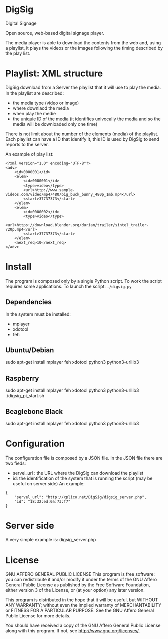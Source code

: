 # DigSig
Digital Signage

Open source, web-based digital signage player.

The media player is able to download the contents from the web and, using a playlist, it plays the videos or the images following the timing described by the play list.

# Playlist: XML structure
DigSig download from a Server the playlist that it will use to play the media. In the playlist are described:
 * the media type (video or image)
 * where downlaod the media
 * when play the medie
 * the uniquie ID of the media (it identifies univocally the media and so the media will be downloaded only one time)

There is not limit about the number of the elements (media) of the playlist. Each playlist can have a ID that identify it, this ID is used by DigSig to send reports to the server.

An example of play list:
```
<?xml version="1.0" encoding="UTF-8"?>
<adv>
    <id>0000001</id>
    <elem>
	    <id>0000001</id>
	    <type>video</type>
        <url>http://www.sample-videos.com/video/mp4/480/big_buck_bunny_480p_1mb.mp4</url>
        <start>37737373</start>
    </elem>
    <elem>
	    <id>0000002</id>
	    <type>video</type>
        <url>https://download.blender.org/durian/trailer/sintel_trailer-720p.mp4</url>
        <start>37737373</start>
    </elem>
    <next_req>10</next_req>
</adv>
```
# Install
The program is composed only by a single Python script. To work the script requires some applications.
To launch the script:
`./digsig.py`

## Dependencies
In the system must be installed:
 * mplayer
 * xdotool
 * feh

## Ubuntu/Debian
sudo apt-get install mplayer feh xdotool python3 python3-urllib3

## Raspberry
sudo apt-get install mplayer feh xdotool python3 python3-urllib3
./digsig_pi_start.sh

## Beaglebone Black
sudo apt-get install mplayer feh xdotool python3 python3-urllib3

# Configuration
The configuration file is composed by a JSON file. In the JSON file there are two fieds:
 * servel_url : the URL where the DigSig can download the playlist
 * id: the identification of the system that is running the script (may be useful on server side)
An example:
```
{
    "servel_url": "http://xplico.net/DigSig/digsig_server.php",
    "id": "18:32:ed:0a:73:f7"
}
```

# Server side
A very simple example is: digsig_server.php

# License
GNU AFFERO GENERAL PUBLIC LICENSE
This program is free software: you can redistribute it and/or modify
it under the terms of the GNU Affero General Public License as
published by the Free Software Foundation, either version 3 of the
License, or (at your option) any later version.

This program is distributed in the hope that it will be useful,
but WITHOUT ANY WARRANTY; without even the implied warranty of
MERCHANTABILITY or FITNESS FOR A PARTICULAR PURPOSE.  See the
GNU Affero General Public License for more details.

You should have received a copy of the GNU Affero General Public License
along with this program.  If not, see <http://www.gnu.org/licenses/>.

